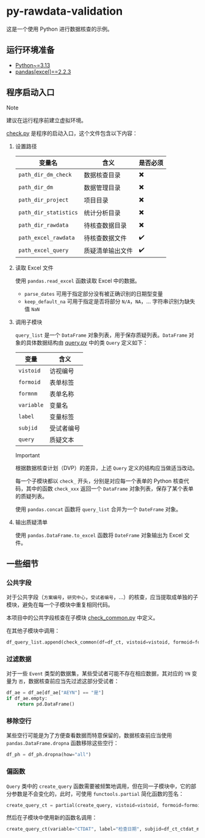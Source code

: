 # py-rawdata-validation

这是一个使用 Python 进行数据核查的示例。

## 运行环境准备

- [Python~=3.13](https://www.python.org/downloads/)
- [pandas[excel]==2.2.3](https://github.com/pandas-dev/pandas)

## 程序启动入口

> [!NOTE]
>
> 建议在运行程序前建立虚拟环境。

[check.py](./src/check.py) 是程序的启动入口，这个文件包含以下内容：

1. 设置路径

   | 变量名                | 含义             | 是否必须 |
   | --------------------- | ---------------- | -------- |
   | `path_dir_dm_check`   | 数据核查目录     | ✖️       |
   | `path_dir_dm`         | 数据管理目录     | ✖️       |
   | `path_dir_project`    | 项目目录         | ✖️       |
   | `path_dir_statistics` | 统计分析目录     | ✖️       |
   | `path_dir_rawdata`    | 待核查数据目录   | ✖️       |
   | `path_excel_rawdata`  | 待核查数据文件   | ✔️       |
   | `path_excel_query`    | 质疑清单输出文件 | ✔️       |

2. 读取 Excel 文件

   使用 `pandas.read_excel` 函数读取 Excel 中的数据。

   - `parse_dates` 可用于指定部分没有被正确识别的日期型变量
   - `keep_default_na` 可用于指定是否将部分 `N/A`，`NA`，... 字符串识别为缺失值 `NaN`

3. 调用子模块

   `query_list` 是一个 `DataFrame` 对象列表，用于保存质疑列表。`DataFrame` 对象的具体数据结构由 [query.py](./src/query.py) 中的类 `Query` 定义如下：

   | 变量       | 含义       |
   | ---------- | ---------- |
   | `vistoid`  | 访视编号   |
   | `formoid`  | 表单标签   |
   | `formnm`   | 表单名称   |
   | `variable` | 变量名     |
   | `label`    | 变量标签   |
   | `subjid`   | 受试者编号 |
   | `query`    | 质疑文本   |

   > [!IMPORTANT]
   >
   > 根据数据核查计划（DVP）的差异，上述 `Query` 定义的结构应当做适当改动。

   每一个子模块都以 `check_` 开头，分别是对应每一个表单的 Python 核查代码，其中的函数 `check_xxx` 返回一个 `DataFrame` 对象列表，保存了某个表单的质疑列表。

   使用 `pandas.concat` 函数将 `query_list` 合并为一个 `DateFrame` 对象。

4. 输出质疑清单

   使用 `pandas.DataFrame.to_excel` 函数将 `DateFrame` 对象输出为 Excel 文件。

## 一些细节

### 公共字段

对于公共字段（`方案编号`，`研究中心`，`受试者编号`，...）的核查，应当提取成单独的子模块，避免在每一个子模块中重复相同代码。

本项目中的公共字段核查在子模块 [check_common.py](./src/check_common.py) 中定义。

在其他子模块中调用：

```py
df_query_list.append(check_common(df=df_ct, vistoid=vistoid, formoid=formoid, formnm=formnm))
```

### 过滤数据

对于一些 `Event` 类型的数据集，某些受试者可能不存在相应数据，其对应的 `YN` 变量为 `否`，数据核查前应当先过滤这部分受试者：

```py
df_ae = df_ae[df_ae["AEYN"] == "是"]
if df_ae.empty:
    return pd.DataFrame()
```

### 移除空行

某些空行可能是为了方便查看数据而特意保留的，数据核查前应当使用 `pandas.DataFrame.dropna` 函数移除这些空行：

```py
df_ph = df_ph.dropna(how="all")
```

### 偏函数

`Query` 类中的 `create_query` 函数需要被频繁地调用，但在同一子模块中，它的部分参数是不会变化的，此时，可使用 `functools.partial` 简化函数的签名：

```py
create_query_ct = partial(create_query, vistoid=vistoid, formoid=formoid, formnm=formnm)
```

然后在子模块中使用新的函数名调用：

```py
create_query_ct(variable="CTDAT", label="检查日期", subjid=df_ct_ctdat_missing["SUBJID"], query="此字段必填")
```
